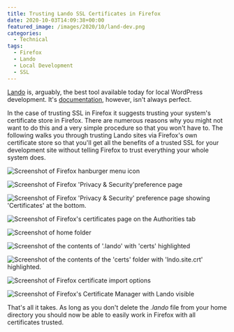 ```yaml
---
title: Trusting Lando SSL Certificates in Firefox
date: 2020-10-03T14:09:38+00:00
featured_image: /images/2020/10/land-dev.png
categories:
  - Technical
tags:
  - Firefox
  - Lando
  - Local Development
  - SSL
---
```


[Lando][1] is, arguably, the best tool available today for local WordPress development. It's [documentation][2], however, isn't always perfect.

In the case of trusting SSL in Firefox it suggests trusting your system's certificate store in Firefox. There are numerous reasons why you might not want to do this and a very simple procedure so that you won't have to. The following walks you through trusting Lando sites via Firefox's own certificate store so that you'll get all the benefits of a trusted SSL for your development site without telling Firefox to trust everything your whole system does.

![Screenshot of Firefox hanburger menu icon](/images/2020/10/1-select-preferences-from-menu.png "Enter preferences via the hamburger icon or keyboard shortcut")

![Screenshot of Firefox 'Privacy & Security'preference page](/images/2020/10/2-select-privact-and-security.png "Select 'Privacy & Security' from the menu on the left")

![Screenshot of Firefox 'Privacy & Security' preference page showing 'Certificates' at the bottom.](/images/2020/10/3-select-view-certificates.png "Scroll down to the bottom of the 'Privacy & Security' page and select 'View Certificates'")

![Screenshot of Firefox's certificates page on the Authorities tab](/images/2020/10/4-select-authorities.png "In the 'Certificate Manager' select 'Authorities' at the top and then press the 'Import' button")

![Screenshot of home folder](/images/2020/10/5-select-lando.png "Select the '.lando' folder in your home folder (you may need to view hidden files and you will have needed to already start a site in Lando to get the folder to display)")

![Screenshot of the contents of '.lando' with 'certs' highlighted](/images/2020/10/6-select-certs.png "In the '.lando' folder highlight 'certs'")

![Screenshot of the contents of the 'certs' folder with 'lndo.site.crt' highlighted.](/images/2020/10/7-select-lndo-site-crt.png "Select 'lndo.site.crt' and click 'Open'")

![Screenshot of Firefox certificate import options](/images/2020/10/8-trust-for-websites.png "When downloading the certificate, select 'Trust this CA to identify websites' and press 'OK'")

![Screenshot of Firefox's Certificate Manager with Lando visible](/images/2020/10/9-verify.png "Verify the certificate has been imported by looking for 'Lando' under the 'Authorities' tab in the Firefox Certificate Manager. Press 'OK'")

That's all it takes. As long as you don't delete the _.lando_ file from your home directory you should now be able to easily work in Firefox with all certificates trusted.

 [1]: https://lando.dev/
 [2]: https://docs.lando.dev/
